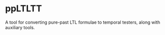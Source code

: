 # ppLTLTT
A tool for converting pure-past LTL formulae to temporal testers, along with auxiliary tools.
